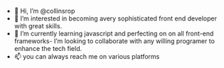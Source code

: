 - 👋 Hi, I’m @collinsrop
- 👀 I’m interested in becoming avery sophisticated front end developer with great skills.
- 🌱 I’m currently learning javascript and perfecting on on all front-end frameworks-  I’m looking to collaborate with any willing programer to enhance the tech field.
- 📫 you can always reach me on various platforms

<!---
collinsrop/collinsrop is a ✨ special ✨ repository because its `README.md` (this file) appears on your GitHub profile.
You can click the Preview link to take a look at your changes.
--->
